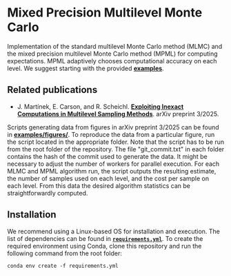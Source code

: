 # Mixed Precision Multilevel Monte Carlo
Implementation of the standard multilevel Monte Carlo method (MLMC) and the mixed precision multilevel Monte Carlo method (MPML) for computing expectations. MPML adaptively chooses computational accuracy on each level. We suggest starting with the provided **[examples](./examples/)**.
## Related publications
* J. Martínek, E. Carson, and R. Scheichl. **[Exploiting Inexact Computations in Multilevel Sampling Methods](https://arxiv.org/abs/2503.05533)**. arXiv preprint 3/2025.

Scripts generating data from figures in arXiv preprint 3/2025 can be found in **[examples/figures/](./examples/figures/)**. To reproduce the data from a particular figure, run the script located in the appropriate folder. Note that the script has to be run from the root folder of the repository. The file "git_commit.txt" in each folder contains the hash of the commit used to generate the data. It might be necessary to adjust the number of workers for parallel execution. For each MLMC and MPML algorithm run, the script outputs the resulting estimate, the number of samples used on each level, and the cost per sample on each level. From this data the desired algorithm statistics can be straightforwardly computed.
## Installation
We recommend using a Linux-based OS for installation and execution. The list of dependencies can be found in **[`requirements.yml`](./requirements.yml)**. To create the required environment using Conda, clone this repository and run the following command from the root folder:

```conda env create -f requirements.yml ```